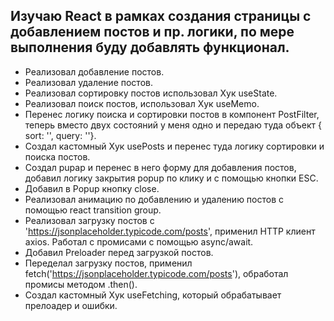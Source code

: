 ## Изучаю React в рамках создания страницы с добавлением постов и пр. логики, по мере выполнения буду добавлять функционал.

* Реализовал добавление постов.
* Реализовал удаление постов.
* Реализовал сортировку постов использовал Хук useState.
* Реализовал поиск постов, использовал Хук useMemo.
* Перенес логику поиска и сортировки постов в компонент PostFilter, теперь вместо двух состояний у меня одно и передаю туда объект { sort: '', query: ''}.
* Создал кастомный Хук usePosts и перенес туда логику сортировки и поиска постов.
* Создал pupap и перенес в него форму для добавления постов, добавил логику закрытия popup по клику и с помощью кнопки ESC.
* Добавил в Popup кнопку close.
* Реализовал анимацию по добавлению и удалению постов с помощью react transition group.
* Реализовал загрузку постов с 'https://jsonplaceholder.typicode.com/posts', применил HTTP клиент axios. Работал с промисами с помощью async/await.
* Добавил Preloader перед загрузкой постов.
* Переделал загрузку постов, применил fetch('https://jsonplaceholder.typicode.com/posts'), обработал промисы методом .then().
* Создал кастомный Хук useFetching, который обрабатывает прелоадер и ошибки.